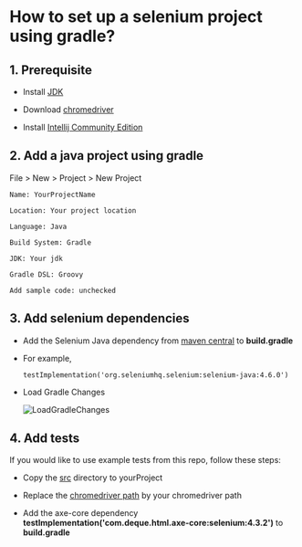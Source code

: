 # How to set up a selenium project using gradle?

## 1. Prerequisite

  - Install [JDK](https://www.oracle.com/java/technologies/downloads/)

  - Download [chromedriver](https://chromedriver.chromium.org/downloads)

  - Install [Intellij Community Edition](https://www.jetbrains.com/idea/download/#section=linux)

## 2. Add a java project using gradle

File > New > Project > New Project

    Name: YourProjectName

    Location: Your project location

    Language: Java

    Build System: Gradle

    JDK: Your jdk

    Gradle DSL: Groovy

    Add sample code: unchecked

## 3. Add selenium dependencies

  - Add the Selenium Java dependency from [maven central](https://mvnrepository.com/repos/central) to **build.gradle**

  - For example,
  
        testImplementation('org.seleniumhq.selenium:selenium-java:4.6.0')

  - Load Gradle Changes

      ![LoadGradleChanges](https://user-images.githubusercontent.com/52661397/204166225-82c7f921-18f8-4f8e-b157-4e68773d25a1.png)

## 4. Add tests

If you would like to use example tests from this repo, follow these steps:

  - Copy the [src](https://github.com/Tim-Cao/seleniumproject/tree/master/src/) directory to yourProject

  - Replace the [chromedriver path](https://github.com/Tim-Cao/seleniumproject/blob/master/src/main/java/driver/BrowserDriver.java#L33) by your chromedriver path

  - Add the axe-core dependency **testImplementation('com.deque.html.axe-core:selenium:4.3.2')** to **build.gradle**
